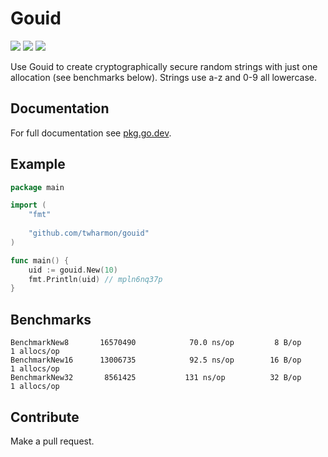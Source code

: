 # Gouid

![](https://github.com/twharmon/gouid/workflows/Test/badge.svg) [![](https://goreportcard.com/badge/github.com/twharmon/gouid)](https://goreportcard.com/report/github.com/twharmon/gouid) [![](https://gocover.io/_badge/github.com/twharmon/gouid)](https://gocover.io/github.com/twharmon/gouid)

Use Gouid to create cryptographically secure random strings with just one allocation (see benchmarks below).
Strings use a-z and 0-9 all lowercase.


## Documentation

For full documentation see [pkg.go.dev](https://pkg.go.dev/github.com/twharmon/gouid).


## Example

```go
package main

import (
	"fmt"
	
	"github.com/twharmon/gouid"
)

func main() {
	uid := gouid.New(10)
	fmt.Println(uid) // mpln6nq37p
}
```

## Benchmarks

```
BenchmarkNew8    	16570490	        70.0 ns/op	       8 B/op	       1 allocs/op
BenchmarkNew16   	13006735	        92.5 ns/op	      16 B/op	       1 allocs/op
BenchmarkNew32   	 8561425	       131 ns/op	      32 B/op	       1 allocs/op
```

## Contribute

Make a pull request.
